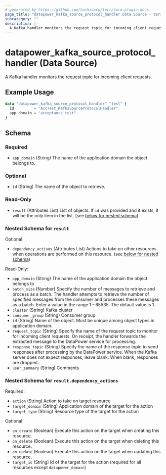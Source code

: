 ```yaml
---
# generated by https://github.com/hashicorp/terraform-plugin-docs
page_title: "datapower_kafka_source_protocol_handler Data Source - terraform-provider-datapower"
subcategory: ""
description: |-
  A Kafka handler monitors the request topic for incoming client requests.
---
```


# datapower_kafka_source_protocol_handler (Data Source)

A Kafka handler monitors the request topic for incoming client requests.

## Example Usage

```terraform
data "datapower_kafka_source_protocol_handler" "test" {
  id         = "AccTest_KafkaSourceProtocolHandler"
  app_domain = "acceptance_test"
}
```

<!-- schema generated by tfplugindocs -->
## Schema

### Required

- `app_domain` (String) The name of the application domain the object belongs to.

### Optional

- `id` (String) The name of the object to retrieve.

### Read-Only

- `result` (Attributes List) List of objects. If `id` was provided and it exists, it will be the only item in the list. (see [below for nested schema](#nestedatt--result))

<a id="nestedatt--result"></a>
### Nested Schema for `result`

Optional:

- `dependency_actions` (Attributes List) Actions to take on other resources when operations are performed on this resource. (see [below for nested schema](#nestedatt--result--dependency_actions))

Read-Only:

- `app_domain` (String) The name of the application domain the object belongs to
- `batch_size` (Number) Specify the number of messages to retrieve and process as a batch. The handler attempts to retrieve the number of specified messages from the consumer and processes these messages as a batch. Enter a value in the range 1 - 65535. The default value is 1.
- `cluster` (String) Kafka cluster
- `consumer_group` (String) Consumer group
- `id` (String) Name of the object. Must be unique among object types in application domain.
- `request_topic` (String) Specify the name of the request topic to monitor for incoming client requests. On receipt, the handler forwards the extracted message to the DataPower service for processing.
- `response_topic` (String) Specify the name of the response topic to send responses after processing by the DataPower service. When the Kafka server does not expect responses, leave blank. When blank, responses are dropped.
- `user_summary` (String) Comments

<a id="nestedatt--result--dependency_actions"></a>
### Nested Schema for `result.dependency_actions`

Required:

- `action` (String) Action to take on target resource
- `target_domain` (String) Application domain of the target for the action
- `target_type` (String) Resource type of the target for the action

Optional:

- `on_create` (Boolean) Execute this action on the target when creating this resource.
- `on_delete` (Boolean) Execute this action on the target when deleting this resource.
- `on_update` (Boolean) Execute this action on the target when updating this resource.
- `target_id` (String) Id of the target for the action (required for all resources except `datapower_domain`)
